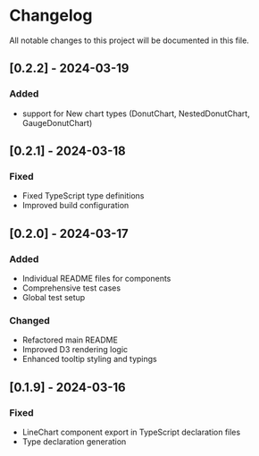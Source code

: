 # Changelog

All notable changes to this project will be documented in this file.

## [0.2.2] - 2024-03-19

### Added
-  support for New chart types (DonutChart, NestedDonutChart, GaugeDonutChart)


## [0.2.1] - 2024-03-18

### Fixed
- Fixed TypeScript type definitions
- Improved build configuration

## [0.2.0] - 2024-03-17

### Added
- Individual README files for components
- Comprehensive test cases
- Global test setup

### Changed
- Refactored main README
- Improved D3 rendering logic
- Enhanced tooltip styling and typings

## [0.1.9] - 2024-03-16

### Fixed
- LineChart component export in TypeScript declaration files
- Type declaration generation 